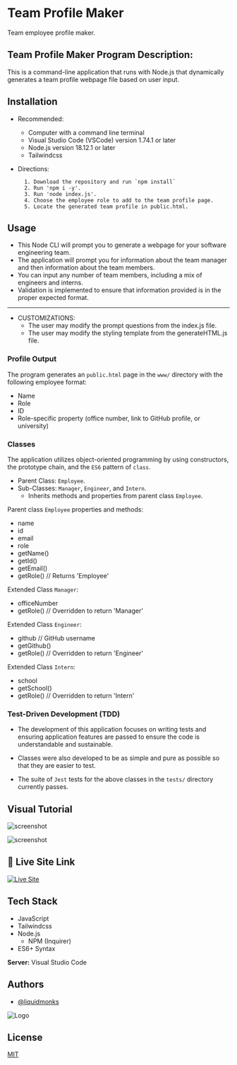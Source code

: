 
# Team Profile Maker

Team employee profile maker.



## Team Profile Maker Program Description:

This is a command-line application that runs with Node.js that dynamically generates a team profile webpage file based on user input.


## Installation

- Recommended: 
    - Computer with a command line terminal
    - Visual Studio Code (VSCode) version 1.74.1 or later
    - Node.js version 18.12.1 or later
    - Tailwindcss

- Directions:

        1. Download the repository and run `npm install`
        2. Run 'npm i -y'.
        3. Run 'node index.js'.
        4. Choose the employee role to add to the team profile page.
        5. Locate the generated team profile in public.html.


## Usage

- This Node CLI will prompt you to generate a webpage for your software engineering team. 
- The application will prompt you for information about the team manager and then information about the team members. 
- You can input any number of team members, including a mix of engineers and interns. 
- Validation is implemented to ensure that information provided is in the proper expected format.

________
- CUSTOMIZATIONS:
    - The user may modify the prompt questions from the index.js file. 
    - The user may modify the styling template from the generateHTML.js file. 


### Profile Output

The program generates an `public.html` page in the `www/` directory with the following employee format:

  * Name
  * Role
  * ID
  * Role-specific property (office number, link to GitHub profile, or university)


### Classes

The application utilizes object-oriented programming by using constructors, the prototype chain, and the `ES6` pattern of `class`. 

- Parent Class: `Employee`. 
- Sub-Classes: `Manager`, `Engineer`, and `Intern`.
    - Inherits methods and properties from parent class `Employee`.
    
Parent class `Employee` properties and methods: 

  * name
  * id
  * email
  * role
  * getName()
  * getId()
  * getEmail()
  * getRole() // Returns 'Employee'

Extended Class `Manager`:

  * officeNumber
  * getRole() // Overridden to return 'Manager'

Extended Class `Engineer`:

  * github  // GitHub username
  * getGithub()
  * getRole() // Overridden to return 'Engineer'

Extended Class `Intern`:

  * school 
  * getSchool()
  * getRole() // Overridden to return 'Intern'


### Test-Driven Development (TDD)

- The development of this application focuses on writing tests and ensuring application features are passed to ensure the code is understandable and sustainable. 

- Classes were also developed to be as simple and pure as possible so that they are easier to test. 

- The suite of `Jest` tests for the above classes in the `tests/` directory currently passes. 




## Visual Tutorial

![screenshot](https://i.imgur.com/fEFOYB5.gif)

![screenshot](https://i.imgur.com/BZ3ofQu.png)


## 🔗 Live Site Link
[![Live Site](https://img.shields.io/badge/livesite-click-orange)](https://liquidmonks.github.io/team-profile-generator/www/public.html)

## Tech Stack


- JavaScript
- Tailwindcss
- Node.js 
    - NPM (Inquirer)
- ES6+ Syntax




**Server:** Visual Studio Code


## Authors

- [@liquidmonks](https://www.github.com/liquidmonks)


![Logo](https://i.imgur.com/MrXyBQy.png)


## License

[MIT](https://choosealicense.com/licenses/mit/)

